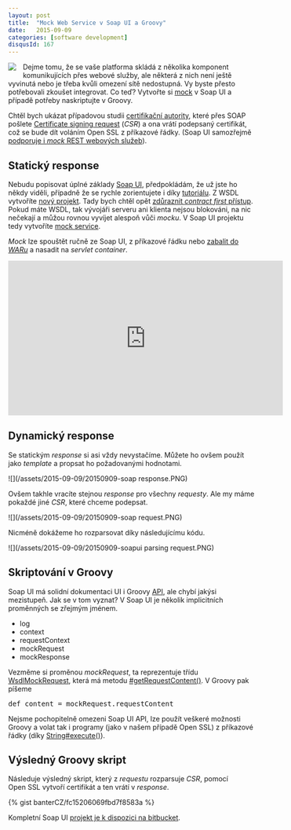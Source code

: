 ```yaml
---
layout: post
title:  "Mock Web Service v Soap UI a Groovy"
date:   2015-09-09
categories: [software development]
disqusId: 167
---
```

<div style="float: left; margin: 0 1em 1em 0; text-align: center;"><a href="https://en.wikipedia.org/wiki/File:Soapui-logo.png"><img src="https://upload.wikimedia.org/wikipedia/en/2/23/Soapui-logo.png" /></a></div>Dejme tomu, že se vaše platforma skládá z několika komponent komunikujících přes webové služby, ale některá z nich není ještě vyvinutá nebo je třeba kvůli omezení sítě nedostupná. Vy byste přesto potřebovali zkoušet integrovat. Co teď? Vytvořte si <a href="https://en.wikipedia.org/wiki/Mock_object">mock</a> v Soap&nbsp;UI a případě potřeby naskriptujte v Groovy.
<!--more-->

Chtěl bych ukázat případovou studii <a href="https://cs.wikipedia.org/wiki/Certifika%C4%8Dn%C3%AD_autorita">certifikační autority</a>, které přes SOAP pošlete <a href="https://en.wikipedia.org/wiki/Certificate_signing_request">Certificate signing request</a> (<em>CSR</em>) a ona vrátí podepsaný certifikát, což se bude dít voláním Open&nbsp;SSL z příkazové řádky. (Soap&nbsp;UI samozřejmě <a href="http://www.soapui.org/rest-testing-mocking/rest-service-mocking.html">podporuje i <em>mock</em> REST webových služeb</a>).

Statický response
------

Nebudu popisovat úplné základy <a href="http://www.soapui.org/">Soap&nbsp;UI</a>, předpokládám, že už jste ho někdy viděli, případně že se rychle zorientujete i díky <a href="https://www.youtube.com/watch?v=VwTOFsY4cWQ">tutoriálu</a>. Z WSDL vytvoříte <a href="http://www.soapui.org/getting-started/your-first-soapui-project.html">nový projekt</a>. Tady bych chtěl opět <a href="/item/163#contract-first">zdůraznit <em>contract first</em> přístup</a>. Pokud máte WSDL, tak vývojáři serveru ani klienta nejsou blokováni, na nic nečekají a můžou rovnou vyvíjet alespoň vůči <em>mocku</em>. V Soap&nbsp;UI projektu tedy vytvoříte <a href="http://www.soapui.org/getting-started/mock-services.html">mock service</a>.

<em>Mock</em> lze spouštět ručně ze Soap&nbsp;UI, z příkazové řádku nebo <a href="http://www.soapui.org/soap-mocking/deploying-mock-services-as-war-files.html">zabalit do <em>WARu</em></a> a nasadit na <em>servlet container</em>.

<iframe width="560" height="315" src="https://www.youtube.com/embed/VwTOFsY4cWQ" frameborder="0" allowfullscreen></iframe>

Dynamický response
------

Se statickým <em>response</em> si asi vždy nevystačíme. Můžete ho ovšem použít jako <em>template</em> a propsat ho požadovanými hodnotami.

![](/assets/2015-09-09/20150909-soap response.PNG)

Ovšem takhle vracíte stejnou <em>response</em> pro všechny <em>requesty</em>. Ale my máme pokaždé jiné <em>CSR</em>, které chceme podepsat.

![](/assets/2015-09-09/20150909-soap request.PNG)

Nicméně dokážeme ho rozparsovat díky následujícímu kódu.

![](/assets/2015-09-09/20150909-soapui parsing request.PNG)

Skriptování v Groovy
------

Soap&nbsp;UI má solidní dokumentaci UI i Groovy <a href="http://www.soapui.org/apidocs/index.html">API</a>, ale chybí jakýsi mezistupeň. Jak se v tom vyznat? V Soap&nbsp;UI je několik implicitních proměnných se zřejmým jménem. 

* log
* context
* requestContext
* mockRequest
* mockResponse

Vezměme si proměnou <em>mockRequest</em>, ta reprezentuje třídu <a href="http://www.soapui.org/apidocs/com/eviware/soapui/impl/wsdl/mock/WsdlMockRequest.html">WsdlMockRequest</a>, která má metodu <a href="http://www.soapui.org/apidocs/com/eviware/soapui/impl/support/AbstractMockRequest.html#getRequestContent()">#getRequestContent()</a>. V Groovy pak píšeme <pre>def content = mockRequest.requestContent</pre>
Nejsme pochopitelně omezeni Soap&nbsp;UI API, lze použít veškeré možnosti Groovy a volat tak i programy (jako v našem případě Open&nbsp;SSL) z příkazové řádky (díky <a href="http://docs.groovy-lang.org/latest/html/groovy-jdk/java/lang/String.html#execute()">String#execute()</a>).
		
Výsledný Groovy skript
------

Následuje výsledný skript, který z <em>requestu</em> rozparsuje <em>CSR</em>, pomocí Open&nbsp;SSL vytvoří certifikát a ten vrátí v <em>response</em>.

{% gist banterCZ/fc15206069fbd7f8583a %}

Kompletní Soap&nbsp;UI <a href="https://bitbucket.org/banterCZ/ws-mock-service-with-soap-ui">projekt je k dispozici na bitbucket</a>.